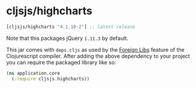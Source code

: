 # cljsjs/highcharts

[](dependency)
```clojure
[cljsjs/highcharts "4.1.10-2"] ;; latest release
```
[](/dependency)

Note that this packages jQuery `1.11.3` by default.

This jar comes with `deps.cljs` as used by the [Foreign Libs][flibs] feature
of the Clojurescript compiler. After adding the above dependency to your project
you can require the packaged library like so:

```clojure
(ns application.core
  (:require cljsjs.highcharts))
```

[flibs]: https://github.com/clojure/clojurescript/wiki/Packaging-Foreign-Dependencies
